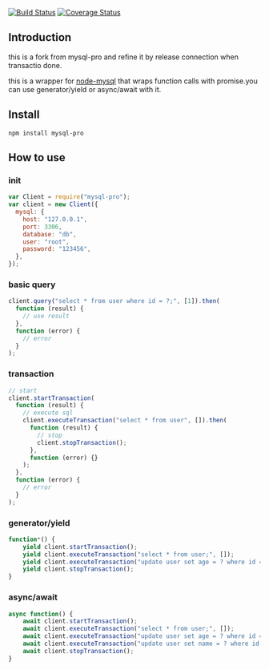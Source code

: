 [![Build Status](https://travis-ci.org/shhhplus/mysql-promise.svg?branch=master)](https://travis-ci.org/shhhplus/mysql-promise)
[![Coverage Status](https://coveralls.io/repos/github/shhhplus/mysql-promise/badge.svg?branch=master)](https://coveralls.io/github/shhhplus/mysql-promise?branch=master)

## Introduction

this is a fork from mysql-pro
and refine it by release connection when transactio done.

this is a wrapper for [node-mysql](https://github.com/felixge/node-mysql) that wraps function calls with promise.you can use generator/yield or async/await with it.

## Install

`npm install mysql-pro`

## How to use

### init

```javascript
var Client = require("mysql-pro");
var client = new Client({
  mysql: {
    host: "127.0.0.1",
    port: 3306,
    database: "db",
    user: "root",
    password: "123456",
  },
});
```

### basic query

```javascript
client.query("select * from user where id = ?;", [1]).then(
  function (result) {
    // use result
  },
  function (error) {
    // error
  }
);
```

### transaction

```javascript
// start
client.startTransaction(
  function (result) {
    // execute sql
    client.executeTransaction("select * from user", []).then(
      function (result) {
        // stop
        client.stopTransaction();
      },
      function (error) {}
    );
  },
  function (error) {
    // error
  }
);
```

### generator/yield

```javascript
function*() {
    yield client.startTransaction();
    yield client.executeTransaction("select * from user;", []);
    yield client.executeTransaction("update user set age = ? where id = ?;", [2, 1]);
    yield client.stopTransaction();
}
```

### async/await

```javascript
async function() {
    await client.startTransaction();
    await client.executeTransaction("select * from user;", []);
    await client.executeTransaction("update user set age = ? where id = ?;", [2, 1]);
    await client.executeTransaction("update user set name = ? where id = ?;", ['tom', 2]);
    await client.stopTransaction();
}
```
